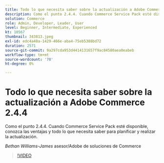 ```yaml
---
title: Todo lo que necesita saber sobre la actualización a Adobe Commerce 2.4.4
description: Como el punto 2.4.4. Cuando Commerce Service Pack esté disponible, conozca las ventajas y todo lo que necesita saber para planificar y realizar la actualización.
solution: Commerce
role: Admin, Developer, Leader, User
level: Beginner, Intermediate, Experienced
kt: 10567
thumbnail: 343813.jpeg
exl-id: edc4a48a-1429-466e-aba4-75eb5388bd72
duration: 2571
source-git-commit: 9a297cda953d4414131657f9ac84580aea0eabeb
workflow-type: tm+mt
source-wordcount: '78'
ht-degree: 0%

---
```


# Todo lo que necesita saber sobre la actualización a Adobe Commerce 2.4.4

Como el punto 2.4.4. Cuando Commerce Service Pack esté disponible, conozca las ventajas y todo lo que necesita saber para planificar y realizar la actualización.

*Bethan Williams-James* asesor/Adobe de soluciones de Commerce

>[!VIDEO](https://video.tv.adobe.com/v/343813/?quality=12&learn=on)
